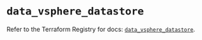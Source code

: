 # `data_vsphere_datastore`

Refer to the Terraform Registry for docs: [`data_vsphere_datastore`](https://registry.terraform.io/providers/vmware/vsphere/2.14.1/docs/data-sources/datastore).
